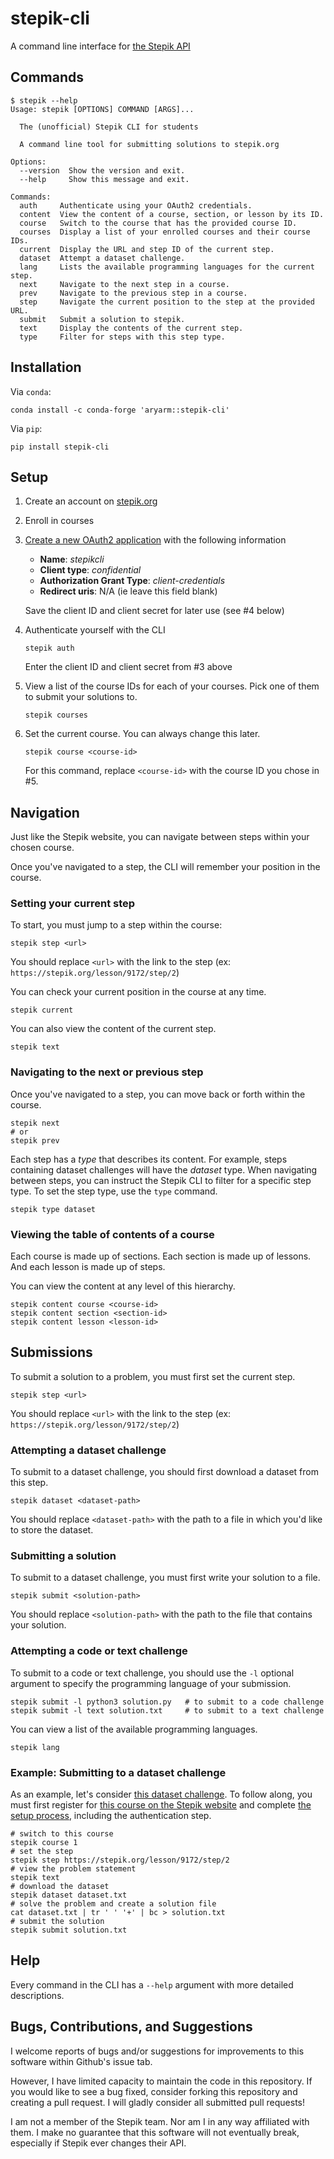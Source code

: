 # stepik-cli
A command line interface for [the Stepik API](https://stepik.org/api/docs)

## Commands
```
$ stepik --help
Usage: stepik [OPTIONS] COMMAND [ARGS]...

  The (unofficial) Stepik CLI for students

  A command line tool for submitting solutions to stepik.org

Options:
  --version  Show the version and exit.
  --help     Show this message and exit.

Commands:
  auth     Authenticate using your OAuth2 credentials.
  content  View the content of a course, section, or lesson by its ID.
  course   Switch to the course that has the provided course ID.
  courses  Display a list of your enrolled courses and their course IDs.
  current  Display the URL and step ID of the current step.
  dataset  Attempt a dataset challenge.
  lang     Lists the available programming languages for the current step.
  next     Navigate to the next step in a course.
  prev     Navigate to the previous step in a course.
  step     Navigate the current position to the step at the provided URL.
  submit   Submit a solution to stepik.
  text     Display the contents of the current step.
  type     Filter for steps with this step type.
```

## Installation
Via `conda`:
```
conda install -c conda-forge 'aryarm::stepik-cli'
```
Via `pip`:
```
pip install stepik-cli
```

## Setup
1. Create an account on [stepik.org](https://stepik.org/)
2. Enroll in courses
3. [Create a new OAuth2 application](https://stepik.org/oauth2/applications/register/) with the following information
    - **Name**: _stepikcli_
    - **Client type**: _confidential_
    - **Authorization Grant Type**: _client-credentials_
    - **Redirect uris**: N/A (ie leave this field blank)

    Save the client ID and client secret for later use (see #4 below)
4. Authenticate yourself with the CLI
    ```
    stepik auth
    ```
    Enter the client ID and client secret from #3 above
5. View a list of the course IDs for each of your courses. Pick one of them to submit your solutions to.
    ```
    stepik courses
    ```
6. Set the current course. You can always change this later.
    ```
    stepik course <course-id>
    ```
    For this command, replace `<course-id>` with the course ID you chose in #5.

## Navigation
Just like the Stepik website, you can navigate between steps within your chosen course.

Once you've navigated to a step, the CLI will remember your position in the course.

### Setting your current step
To start, you must jump to a step within the course:
```
stepik step <url>
```
You should replace `<url>` with the link to the step (ex: `https://stepik.org/lesson/9172/step/2`)

You can check your current position in the course at any time.
```
stepik current
```

You can also view the content of the current step.
```
stepik text
```

### Navigating to the next or previous step
Once you've navigated to a step, you can move back or forth within the course.
```
stepik next
# or
stepik prev
```

Each step has a _type_ that describes its content. For example, steps containing dataset challenges will have the _dataset_ type. When navigating between steps, you can instruct the Stepik CLI to filter for a specific step type. To set the step type, use the `type` command.
```
stepik type dataset
```

### Viewing the table of contents of a course
Each course is made up of sections. Each section is made up of lessons. And each lesson is made up of steps.

You can view the content at any level of this hierarchy.
```
stepik content course <course-id>
stepik content section <section-id>
stepik content lesson <lesson-id>
```

## Submissions
To submit a solution to a problem, you must first set the current step.
```
stepik step <url>
```
You should replace `<url>` with the link to the step (ex: `https://stepik.org/lesson/9172/step/2`)

### Attempting a dataset challenge
To submit to a dataset challenge, you should first download a dataset from this step.
```
stepik dataset <dataset-path>
```
You should replace `<dataset-path>` with the path to a file in which you'd like to store the dataset.

### Submitting a solution
To submit to a dataset challenge, you must first write your solution to a file.
```
stepik submit <solution-path>
```
You should replace `<solution-path>` with the path to the file that contains your solution.

### Attempting a code or text challenge
To submit to a code or text challenge, you should use the `-l` optional argument to specify the programming language of your submission.
```
stepik submit -l python3 solution.py   # to submit to a code challenge
stepik submit -l text solution.txt     # to submit to a text challenge
```
You can view a list of the available programming languages.
```
stepik lang
```

### Example: Submitting to a dataset challenge
As an example, let's consider [this dataset challenge](https://stepik.org/lesson/9172/step/2). To follow along, you must first register for [this course on the Stepik website](https://stepik.org/course/1/syllabus) and complete [the setup process](#Setup), including the authentication step.
```
# switch to this course
stepik course 1
# set the step
stepik step https://stepik.org/lesson/9172/step/2
# view the problem statement
stepik text
# download the dataset
stepik dataset dataset.txt
# solve the problem and create a solution file
cat dataset.txt | tr ' ' '+' | bc > solution.txt
# submit the solution
stepik submit solution.txt
```

## Help
Every command in the CLI has a `--help` argument with more detailed descriptions.

## Bugs, Contributions, and Suggestions
I welcome reports of bugs and/or suggestions for improvements to this software within Github's issue tab.

However, I have limited capacity to maintain the code in this repository. If you would like to see a bug fixed, consider forking this repository and creating a pull request. I will gladly consider all submitted pull requests!

I am not a member of the Stepik team. Nor am I in any way affiliated with them. I make no guarantee that this software will not eventually break, especially if Stepik ever changes their API.
